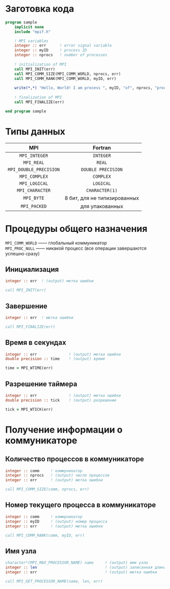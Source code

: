 # Заготовка кода
```fortran
program sample
    implicit none
    include "mpif.h"

    ! MPI variables
    integer :: err      ! error signal variable
    integer :: myID		! process ID
    integer :: nprocs	! number of processes
    
    ! initialization of MPI
    call MPI_INIT(err)
    call MPI_COMM_SIZE(MPI_COMM_WORLD, nprocs, err)
    call MPI_COMM_RANK(MPI_COMM_WORLD, myID, err)
    
    write(*,*) "Hello, World! I am process ", myID, "of", nprocs, "process(es)"
    
    ! finalization of MPI
    call MPI_FINALIZE(err)

end program sample
```

# Типы данных

|          MPI           |           Fortran            |
| :--------------------: | :--------------------------: |
|     `MPI_INTEGER`      |          `INTEGER`           |
|       `MPI_REAL`       |            `REAL`            |
| `MPI_DOUBLE_PRECISION` |      `DOUBLE PRECISION`      |
|     `MPI_COMPLEX`      |          `COMPLEX`           |
|     `MPI_LOGICAL`      |          `LOGICAL`           |
|    `MPI_CHARACTER`     |        `CHARACTER(1)`        |
|       `MPI_BYTE`       | 8 бит, для не типизированных |
|      `MPI_PACKED`      |       для упакованных        |


# Процедуры общего назначения

`MPI_COMM_WORLD` —— глобальный коммуникатор  
`MPI_PROC_NULL` —— никакой процесс (все операции завершаются успешно сразу)

## Инициализация
```fortran
integer :: err  ! (output) метка ошибки

call MPI_INIT(err)
```

## Завершение
```fortran
integer :: err  ! метка ошибки

call MPI_FINALIZE(err)
```

## Время в секундах
```fortran
integer :: err              ! (output) метка ошибки
double precision :: time    ! (output) время

time = MPI_WTIME(err)
```

## Разрешение таймера
```fortran
integer :: err              ! (output) метка ошибки
double precision :: tick    ! (output) разрешение

tick = MPI_WTICK(err)
```

# Получение информации о коммуникаторе
## Количество процессов в коммуникаторе
```fortran
integer :: comm     ! коммуникатор
integer :: nprocs   ! (output) число процессов
integer :: err      ! (output) метка ошибки

call MPI_COMM_SIZE(comm, nprocs, err)
```

## Номер текущего процесса в коммуникаторе
```fortran
integer :: comm     ! коммуникатор
integer :: myID     ! (output) номер процесса
integer :: err      ! (output) метка ошибки

call MPI_COMM_RANK(comm, myID, err)
```

## Имя узла

```fortran
character*(MPI_MAX_PROCESSOR_NAME) name     ! (output) имя узла
integer :: len                              ! (output) записанная длина
integer :: err                              ! (output) метка ошибки

call MPI_GET_PROCESSOR_NAME(name, len, err)
```
